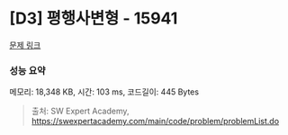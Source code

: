 # [D3] 평행사변형 - 15941 

[문제 링크](https://swexpertacademy.com/main/code/problem/problemDetail.do?contestProbId=AYVgOZEKOpcDFAQK) 

### 성능 요약

메모리: 18,348 KB, 시간: 103 ms, 코드길이: 445 Bytes



> 출처: SW Expert Academy, https://swexpertacademy.com/main/code/problem/problemList.do